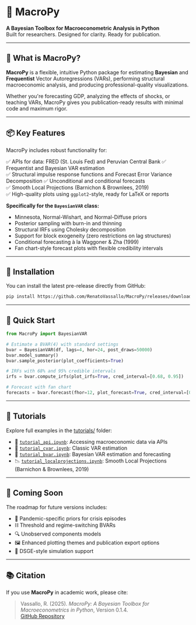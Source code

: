 # 🧠 MacroPy

**A Bayesian Toolbox for Macroeconometric Analysis in Python**  
Built for researchers. Designed for clarity. Ready for publication.

---

## 🚀 What is MacroPy?

**MacroPy** is a flexible, intuitive Python package for estimating **Bayesian** and **Frequentist** Vector Autoregressions (VARs), performing structural macroeconomic analysis, and producing professional-quality visualizations.

Whether you're forecasting GDP, analyzing the effects of shocks, or teaching VARs, MacroPy gives you publication-ready results with minimal code and maximum rigor.

---

## 📦 Key Features

MacroPy includes robust functionality for:

✅ APIs for data: FRED (St. Louis Fed) and Peruvian Central Bank
✅ Frequentist and Bayesian VAR estimation  
✅ Structural impulse response functions and Forecast Error Variance Decomposition
✅ Unconditional and conditional forecasts  
✅ Smooth Local Projections (Barnichon & Brownlees, 2019)  
✅ High-quality plots using `ggplot2`-style, ready for LaTeX or reports  

**Specifically for the `BayesianVAR` class:**

- Minnesota, Normal-Wishart, and Normal-Diffuse priors  
- Posterior sampling with burn-in and thinning  
- Structural IRFs using Cholesky decomposition  
- Support for block exogeneity (zero restrictions on lag structures)
- Conditional forecasting à la Waggoner & Zha (1999)  
- Fan chart-style forecast plots with flexible credibility intervals  

---

## 🔧 Installation

You can install the latest pre-release directly from GitHub:

```bash
pip install https://github.com/RenatoVassallo/MacroPy/releases/download/0.1.4/macropy-0.1.4-py3-none-any.whl
```

---

## 🧪 Quick Start

```python
from MacroPy import BayesianVAR

# Estimate a BVAR(4) with standard settings
bvar = BayesianVAR(df, lags=4, hor=24, post_draws=50000)
bvar.model_summary()
bvar.sample_posterior(plot_coefficients=True)

# IRFs with 68% and 95% credible intervals
irfs = bvar.compute_irfs(plot_irfs=True, cred_interval=[0.68, 0.95])

# Forecast with fan chart
forecasts = bvar.forecast(fhor=12, plot_forecast=True, cred_interval=[0.90, 0.60, 0.30])
```

---

## 📁 Tutorials

Explore full examples in the [tutorials/](https://github.com/RenatoVassallo/MacroPy/tree/main/tutorials) folder:

- 📡 [`tutorial_api.ipynb`](https://github.com/RenatoVassallo/MacroPy/blob/main/tutorials/tutorial_api.ipynb): Accessing macroeconomic data via APIs  
- 🧮 [`tutorial_cvar.ipynb`](https://github.com/RenatoVassallo/MacroPy/blob/main/tutorials/tutorial_cvar.ipynb): Classic VAR estimation  
- 🧠 [`tutorial_bvar.ipynb`](https://github.com/RenatoVassallo/MacroPy/blob/main/tutorials/tutorial_bvar.ipynb): Bayesian VAR estimation and forecasting  
- 📉 [`tutorial_localprojections.ipynb`](https://github.com/RenatoVassallo/MacroPy/blob/main/tutorials/tutorial_localprojections.ipynb): Smooth Local Projections (Barnichon & Brownlees, 2019)

---

## 🔮 Coming Soon

The roadmap for future versions includes:

- 🦠 Pandemic-specific priors for crisis episodes  
- ⛓️ Threshold and regime-switching BVARs  
- 🔍 Unobserved components models  
- 🖼️ Enhanced plotting themes and publication export options  
- 🧭 DSGE-style simulation support  

---

## 📚 Citation

If you use **MacroPy** in academic work, please cite:

> Vassallo, R. (2025). *MacroPy: A Bayesian Toolbox for Macroeconometrics in Python*, Version 0.1.4.  
> [GitHub Repository](https://github.com/RenatoVassallo/MacroPy)
